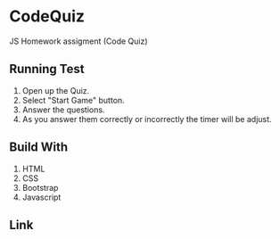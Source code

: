 # CodeQuiz
JS Homework assigment (Code Quiz)

## Running Test 
1. Open up the Quiz.
2. Select "Start Game" button.
3. Answer the questions.
4. As you answer them correctly or incorrectly the timer will be adjust.


## Build With
1. HTML
2. CSS
3. Bootstrap
4. Javascript

## Link